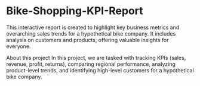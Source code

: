 # Bike-Shopping-KPI-Report
This interactive report is created to highlight key business metrics and overarching sales trends for a hypothetical bike company. It includes analysis on customers and products, offering valuable insights for everyone.

About this project
In this project, we are tasked with tracking KPIs (sales, revenue, profit, returns), comparing regional performance, analyzing product-level trends, and identifying high-level customers for a hypothetical bike company.
